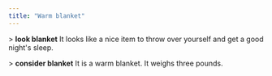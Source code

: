 ```yaml
---
title: "Warm blanket"
---
```


\> **look blanket**
It looks like a nice item to throw over yourself and get a good
night's
sleep.

\> **consider blanket**
It is a warm blanket.
It weighs three pounds.
